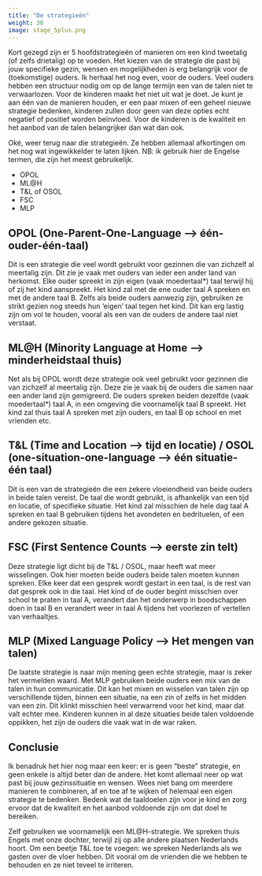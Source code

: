 ```yaml
---
title: "De strategieën"
weight: 30
image: stage_5plus.png
---
```

Kort gezegd zijn er 5 hoofdstrategieën of manieren om een kind tweetalig (of zelfs drietalig) op te voeden. Het kiezen van de strategie die past bij jouw specifieke gezin, wensen en mogelijkheden is erg belangrijk voor de (toekomstige) ouders. Ik herhaal het nog even, voor de ouders. Veel ouders hebben een structuur nodig om op de lange termijn een van de talen niet te verwaarlozen.
Voor de kinderen maakt het niet uit wat je doet. Je kunt je aan één van de manieren houden, er een paar mixen of een geheel nieuwe strategie bedenken, kinderen zullen door geen van deze opties echt negatief of positief worden beïnvloed. Voor de kinderen is de kwaliteit en het aanbod van de talen belangrijker dan wat dan ook.

Oké, weer terug naar die strategieën. Ze hebben allemaal afkortingen om het nog wat ingewikkelder te laten lijken. NB: ik gebruik hier de Engelse termen, die zijn het meest gebruikelijk.

- OPOL
- ML@H
- T&L of OSOL
- FSC
- MLP

## OPOL (One-Parent-One-Language —> één-ouder-één-taal)
Dit is een strategie die veel wordt gebruikt voor gezinnen die van zichzelf al meertalig zijn. Dit zie je vaak met ouders van ieder een ander land van herkomst. Elke ouder spreekt in zijn eigen (vaak moedertaal*) taal terwijl hij of zij het kind aanspreekt. Het kind zal met de ene ouder taal A spreken en met de andere taal B. Zelfs als beide ouders aanwezig zijn, gebruiken ze strikt gezien nog steeds hun ‘eigen’ taal tegen het kind. Dit kan erg lastig zijn om vol te houden, vooral als een van de ouders de andere taal niet verstaat.

## ML@H (Minority Language at Home —> minderheidstaal thuis)
Net als bij OPOL wordt deze strategie ook veel gebruikt voor gezinnen die van zichzelf al meertalig zijn. Deze zie je vaak bij de ouders die samen naar een ander land zijn gemigreerd. De ouders spreken beiden dezelfde (vaak moedertaal*) taal A, in een omgeving die voornamelijk taal B spreekt. Het kind zal thuis taal A spreken met zijn ouders, en taal B op school en met vrienden etc.

## T&L (Time and Location --> tijd en locatie) / OSOL (one-situation-one-language —> één situatie-één taal)
Dit is een van de strategieën die een zekere vloeiendheid van beide ouders in beide talen vereist. De taal die wordt gebruikt, is afhankelijk van een tijd en locatie, of specifieke situatie. Het kind zal misschien de hele dag taal A spreken en taal B gebruiken tijdens het avondeten en bedrituelen, of een andere gekozen situatie.

## FSC (First Sentence Counts —> eerste zin telt)
Deze strategie ligt dicht bij de T&L / OSOL, maar heeft wat meer wisselingen. Ook hier moeten beide ouders beide talen moeten kunnen spreken. Elke keer dat een gesprek wordt gestart in een taal, is de rest van dat gesprek ook in die taal. Het kind of de ouder begint misschien over school te praten in taal A, verandert dan het onderwerp in boodschappen doen in taal B en verandert weer in taal A tijdens het voorlezen of vertellen van verhaaltjes.

## MLP (Mixed Language Policy —> Het mengen van talen)
De laatste strategie is naar mijn mening geen echte strategie, maar is zeker het vermelden waard. Met MLP gebruiken beide ouders een mix van de talen in hun communicatie. Dit kan het mixen en wisselen van talen zijn op verschillende tijden, binnen een situatie, na een zin of zelfs in het midden van een zin. Dit klinkt misschien heel verwarrend voor het kind, maar dat valt echter mee. Kinderen kunnen in al deze situaties beide talen voldoende oppikken, het zijn de ouders die vaak wat in de war raken.

## Conclusie
Ik benadruk het hier nog maar een keer: er is geen “beste” strategie, en geen enkele is altijd beter dan de andere. Het komt allemaal neer op wat past bij jouw gezinssituatie en wensen. Wees niet bang om meerdere manieren te combineren, af en toe af te wijken of helemaal een eigen strategie te bedenken. Bedenk wat de taaldoelen zijn voor je kind en zorg ervoor dat de kwaliteit en het aanbod voldoende zijn om dat doel te bereiken.

Zelf gebruiken we voornamelijk een ML@H-strategie. We spreken thuis Engels met onze dochter, terwijl zij op alle andere plaatsen Nederlands hoort. Om een ​​beetje T&L toe te voegen: we spreken Nederlands als we gasten over de vloer hebben. Dit vooral om de vrienden die we hebben te behouden en ze niet teveel te irriteren.